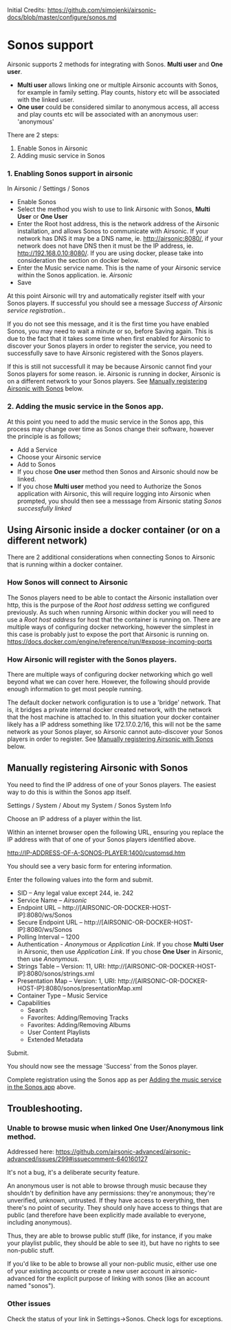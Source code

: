 Initial Credits:
https://github.com/simojenki/airsonic-docs/blob/master/configure/sonos.md

# Sonos support
Airsonic supports 2 methods for integrating with Sonos.  **Multi user** and **One user**.
- **Multi user** allows linking one or multiple Airsonic accounts with Sonos, for example in family setting.  Play counts, history etc will be associated with the linked user.
- **One user** could be considered similar to anonymous access, all access and play counts etc will be associated with an anonymous user: 'anonymous'

There are 2 steps:
1. Enable Sonos in Airsonic
2. Adding music service in Sonos

### 1. Enabling Sonos support in airsonic
In Airsonic / Settings / Sonos
- Enable Sonos
- Select the method you wish to use to link Airsonic with Sonos, **Multi User** or **One User**
- Enter the Root host address, this is the network address of the Airsonic installation, and allows Sonos to communicate with Airsonic.  If your network has DNS it may be a DNS name, ie. <http://airsonic:8080/>, if your network does not have DNS then it must be the IP address, ie. <http://192.168.0.10:8080/>.  If you are using docker, please take into consideration the section on docker below.
- Enter the Music service name. This is the name of your Airsonic service within the Sonos application.  ie. *Airsonic*
- Save

At this point Airsonic will try and automatically register itself with your Sonos players.  If successful you should see a message *Success of Airsonic service registration.*.  

If you do not see this message, and it is the first time you have enabled Sonos, you may need to wait a minute or so, before Saving again.  This is due to the fact that it takes some time when first enabled for Airsonic to discover your Sonos players in order to register the service, you need to successfully save to have Airsonic registered with the Sonos players.

If this is still not successfull it may be because Airsonic cannot find your Sonos players for some reason.  ie. Airsonic is running in docker, Airsonic is on a different network to your Sonos players.  See [Manually registering Airsonic with Sonos](#manually-registering-airsonic-with-sonos) below.

### 2. Adding the music service in the Sonos app.
At this point you need to add the music service in the Sonos app, this process may change over time as Sonos change their software, however the principle is as follows;
- Add a Service
- Choose your Airsonic service
- Add to Sonos
- If you chose **One user** method then Sonos and Airsonic should now be linked.
- If you chose **Multi user** method you need to Authorize the Sonos application with Airsonic, this will require logging into Airsonic when prompted, you should then see a messsage from Airsonic stating *Sonos successfully linked*

## Using Airsonic inside a docker container (or on a different network)
There are 2 additional considerations when connecting Sonos to Airsonic that is running within a docker container.

### How Sonos will connect to Airsonic
The Sonos players need to be able to contact the Airsonic installation over http, this is the purpose of the *Root host address* setting we configured previously.  As such when running Airsonic within docker you will need to use a *Root host address* for host that the container is running on.  There are multiple ways of configuring docker networking, however the simplest in this case is probably just to expose the port that Airsonic is running on. <https://docs.docker.com/engine/reference/run/#expose-incoming-ports>

### How Airsonic will register with the Sonos players.
There are multiple ways of configuring docker networking which go well beyond what we can cover here.  However, the following should provide enough information to get most people running.

The default docker network configuration is to use a 'bridge' network.  That is, it bridges a private internal docker created network, with the network that the host machine is attached to.  In this situation your docker container likely has a IP address something like 172.17.0.2/16, this will not be the same network as your Sonos player, so Airsonic cannot auto-discover your Sonos players in order to register.  See [Manually registering Airsonic with Sonos](#manually-registering-airsonic-with-sonos) below.

## Manually registering Airsonic with Sonos
You need to find the IP address of one of your Sonos players.  The easiest way to do this is within the Sonos app itself.

Settings / System / About my System / Sonos System Info

Choose an IP address of a player within the list.

Within an internet browser open the following URL, ensuring you replace the IP address with that of one of your Sonos players identified above.

<http://IP-ADDRESS-OF-A-SONOS-PLAYER:1400/customsd.htm>

You should see a very basic form for entering information.

Enter the following values into the form and submit.

- SID – Any legal value except 244, ie. 242
- Service Name – *Airsonic*
- Endpoint URL – http://[AIRSONIC-OR-DOCKER-HOST-IP]:8080/ws/Sonos
- Secure Endpoint URL – http://[AIRSONIC-OR-DOCKER-HOST-IP]:8080/ws/Sonos
- Polling Interval – 1200
- Authentication - *Anonymous* or *Application Link*.  If you chose **Multi User** in Airsonic, then use *Application Link*.  If you chose **One User** in Airsonic, then use *Anonymous*.
- Strings Table – Version: 11, URI: http://[AIRSONIC-OR-DOCKER-HOST-IP]:8080/sonos/strings.xml
- Presentation Map – Version: 1, URI: http://[AIRSONIC-OR-DOCKER-HOST-IP]:8080/sonos/presentationMap.xml
- Container Type – Music Service
- Capabilities
  - Search
  - Favorites: Adding/Removing Tracks
  - Favorites: Adding/Removing Albums
  - User Content Playlists
  - Extended Metadata

Submit.

You should now see the message 'Success' from the Sonos player.

Complete registration using the Sonos app as per [Adding the music service in the Sonos app](#2-adding-the-music-service-in-the-sonos-app) above.

## Troubleshooting.
### Unable to browse music when linked **One User/Anonymous** link method.
Addressed here: https://github.com/airsonic-advanced/airsonic-advanced/issues/299#issuecomment-640160127

It's not a bug, it's a deliberate security feature.

An anonymous user is not able to browse through music because they shouldn't by definition have any permissions: they're anonymous; they're unverified, unknown, untrusted. If they have access to everything, then there's no point of security. They should only have access to things that are public (and therefore have been explicitly made available to everyone, including anonymous).

Thus, they are able to browse public stuff (like, for instance, if you make your playlist public, they should be able to see it), but have no rights to see non-public stuff.

If you'd like to be able to browse all your non-public music, either use one of your existing accounts or create a new user account in airsonic-advanced for the explicit purpose of linking with sonos (like an account named "sonos").

### Other issues
Check the status of your link in Settings->Sonos. Check logs for exceptions.

